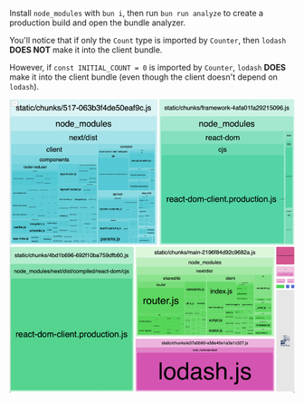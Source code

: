 Install `node_modules` with `bun i`, then run `bun run analyze` to create a production build and open the bundle analyzer.

You'll notice that if only the `Count` type is imported by `Counter`, then `lodash` **DOES NOT** make it into the client bundle.

However, if `const INITIAL_COUNT = 0` is imported by `Counter`, `lodash` **DOES** make it into the client bundle (even though the client doesn't depend on `lodash`).

![Bundle Analysis](bundle.png)
